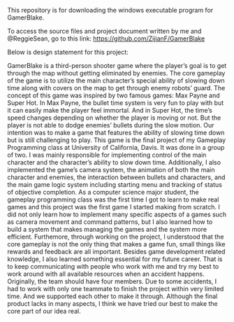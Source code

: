 This repository is for downloading the windows executable program for GamerBlake. 

To access the source files and project document written by me and @ReggieSean, go to this link: https://github.com/ZijianF/GamerBlake

Below is design statement for this project:

GamerBlake is a third-person shooter game where the player’s goal is to get through the map without getting eliminated by enemies. The core gameplay of the game is to utilize the main character’s special ability of slowing down time along with covers on the map to get through enemy robots’ guard. 
The concept of this game was inspired by two famous games: Max Payne and Super Hot. In Max Payne, the bullet time system is very fun to play with but it can easily make the player feel immortal. And in Super Hot, the time’s speed changes depending on whether the player is moving or not. But the player is not able to dodge enemies’ bullets during the slow motion. Our intention was to make a game that features the ability of slowing time down but is still challenging to play. 
This game is the final project of my Gameplay Programming class at University of California, Davis. It was done in a group of two. I was mainly responsible for implementing control of the main character and the character’s ability to slow down time. Additionally, I also implemented the game’s camera system, the animation of both the main character and enemies, the interaction between bullets and characters, and the main game logic system including starting menu and tracking of status of objective completion. 
As a computer science major student, the gameplay programming class was the first time I got to learn to make real games and this project was the first game I started making from scratch. I did not only learn how to implement many specific aspects of a games such as camera movement and command patterns, but I also learned how to build a system that makes managing the games and the system more efficient. Furthemore, through working on the project, I understood that the core gameplay is not the only thing that makes a game fun, small things like rewards and feedback are all important. 
Besides game development related knowledge, I also learned something essential for my future career. That is to keep communicating with people who work with me and try my best to work around with all available resources when an accident happens. Originally, the team should have four members. Due to some accidents, I had to work with only one teammate to finish the project within very limited time. And we supported each other to make it through. Although the final product lacks in many aspects, I think we have tried our best to make the core part of our idea real. 


